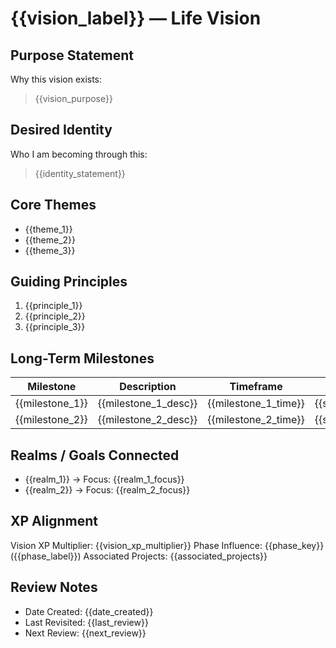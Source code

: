 # {{vision_label}} — Life Vision

## Purpose Statement
Why this vision exists:
> {{vision_purpose}}

## Desired Identity
Who I am becoming through this:
> {{identity_statement}}

## Core Themes
- {{theme_1}}
- {{theme_2}}
- {{theme_3}}

## Guiding Principles
1. {{principle_1}}
2. {{principle_2}}
3. {{principle_3}}

## Long-Term Milestones
| Milestone | Description | Timeframe | Status |
|------------|--------------|------------|--------|
| {{milestone_1}} | {{milestone_1_desc}} | {{milestone_1_time}} | {{status_1}} |
| {{milestone_2}} | {{milestone_2_desc}} | {{milestone_2_time}} | {{status_2}} |

## Realms / Goals Connected
- {{realm_1}} → Focus: {{realm_1_focus}}
- {{realm_2}} → Focus: {{realm_2_focus}}

## XP Alignment
Vision XP Multiplier: {{vision_xp_multiplier}}
Phase Influence: {{phase_key}} ({{phase_label}})
Associated Projects: {{associated_projects}}

## Review Notes
- Date Created: {{date_created}}
- Last Revisited: {{last_review}}
- Next Review: {{next_review}}